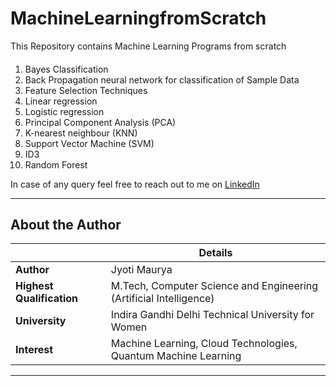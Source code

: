 # MachineLearningfromScratch
This Repository contains Machine Learning Programs from scratch

#### 
1. Bayes Classification
2. Back Propagation neural network for classification of Sample Data
3. Feature Selection Techniques 
4. Linear regression
5. Logistic regression
6. Principal Component Analysis (PCA)
7. K-nearest neighbour (KNN)
8. Support Vector Machine (SVM)
9. ID3 
10. Random Forest 

In case of any query feel free to reach out to me on [LinkedIn](https://www.linkedin.com/in/jyotimaurya09)

---
## About the Author
|  | Details |
| ----------- | ----------- |
| **Author** | Jyoti Maurya |
| **Highest Qualification** | M.Tech, Computer Science and Engineering (Artificial Intelligence) |
| **University** | Indira Gandhi Delhi Technical University for Women |
| **Interest**| Machine Learning, Cloud Technologies,  Quantum Machine Learning |
---